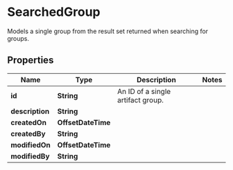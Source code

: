 

# SearchedGroup

Models a single group from the result set returned when searching for groups.

## Properties

Name | Type | Description | Notes
------------ | ------------- | ------------- | -------------
**id** | **String** | An ID of a single artifact group. | 
**description** | **String** |  | 
**createdOn** | **OffsetDateTime** |  | 
**createdBy** | **String** |  | 
**modifiedOn** | **OffsetDateTime** |  | 
**modifiedBy** | **String** |  | 



